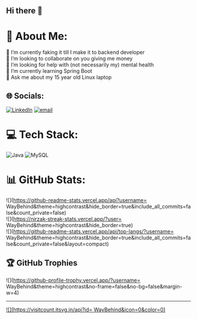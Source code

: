 ## Hi there 👋
<!--
**WayBehind/WayBehind** is a ✨ _special_ ✨ repository because its `README.md` (this file) appears on your GitHub profile.

Here are some ideas to get you started:

- 🔭 I’m currently working on ...
- 🌱 I’m currently learning ...
- 👯 I’m looking to collaborate on ...
- 🤔 I’m looking for help with ...
- 💬 Ask me about ...
- 📫 How to reach me: ...
- 😄 Pronouns: ...
- ⚡ Fun fact: ...
-->
# 💫 About Me:
🔭 I’m currently faking it till I make it to backend developer<br>👯 I’m looking to collaborate on you giving me money<br>🤝 I’m looking for help with (not necessarily my) mental health<br>🍃 I’m currently learning Spring Boot<br>🐧 Ask me about my 15 year old Linux laptop<br>


## 🌐 Socials:
[![LinkedIn](https://img.shields.io/badge/LinkedIn-%230077B5.svg?logo=linkedin&logoColor=white)](https://linkedin.com/in/martin-gromoš-4a3054240) [![email](https://img.shields.io/badge/Email-D14836?logo=gmail&logoColor=white)](mailto:w6hnd@protonmail.com) 

# 💻 Tech Stack:
![Java](https://img.shields.io/badge/java-%23ED8B00.svg?style=for-the-badge&logo=openjdk&logoColor=white) ![MySQL](https://img.shields.io/badge/mysql-4479A1.svg?style=for-the-badge&logo=mysql&logoColor=white)
# 📊 GitHub Stats:
![](https://github-readme-stats.vercel.app/api?username= WayBehind&theme=highcontrast&hide_border=true&include_all_commits=false&count_private=false)<br/>
![](https://nirzak-streak-stats.vercel.app/?user= WayBehind&theme=highcontrast&hide_border=true)<br/>
![](https://github-readme-stats.vercel.app/api/top-langs/?username= WayBehind&theme=highcontrast&hide_border=true&include_all_commits=false&count_private=false&layout=compact)

## 🏆 GitHub Trophies
![](https://github-profile-trophy.vercel.app/?username= WayBehind&theme=highcontrast&no-frame=false&no-bg=false&margin-w=4)

---
[![](https://visitcount.itsvg.in/api?id= WayBehind&icon=0&color=0)](https://visitcount.itsvg.in)

<!-- Proudly created with GPRM ( https://gprm.itsvg.in ) -->
